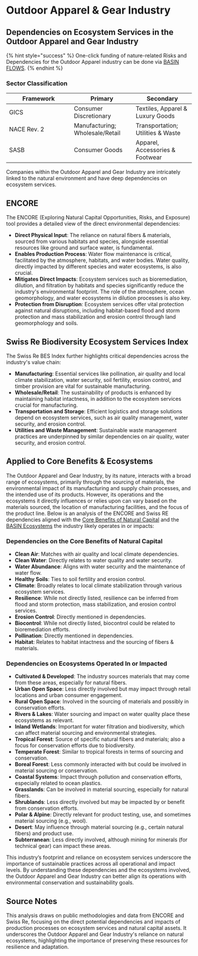 # Outdoor Apparel & Gear Industry

## **Dependencies on Ecosystem Services in the Outdoor Apparel and Gear Industry**

{% hint style="success" %}
One-click funding of nature-related Risks and Dependencies for the Outdoor Apparel industry can be done via [BASIN FLOWS](../../../../../protocol/contracts/flows.md#custom-bundles).
{% endhint %}

### Sector Classification

<table><thead><tr><th width="160">Framework</th><th>Primary</th><th>Secondary</th></tr></thead><tbody><tr><td>GICS</td><td>Consumer Discretionary</td><td>Textiles, Apparel &#x26; Luxury Goods</td></tr><tr><td>NACE Rev. 2</td><td>Manufacturing; Wholesale/Retail</td><td>Transportation; Utilities &#x26; Waste</td></tr><tr><td>SASB</td><td>Consumer Goods</td><td>Apparel, Accessories &#x26; Footwear</td></tr></tbody></table>

Companies within the Outdoor Apparel and Gear Industry are intricately linked to the natural environment and have deep dependencies on ecosystem services.&#x20;

## **ENCORE**

The ENCORE (Exploring Natural Capital Opportunities, Risks, and Exposure) tool provides a detailed view of the direct environmental dependencies:

* **Direct Physical Input**: The reliance on natural fibers & materials, sourced from various habitats and species, alongside essential resources like ground and surface water, is fundamental.
* **Enables Production Process**: Water flow maintenance is critical, facilitated by the atmosphere, habitats, and water bodies. Water quality, directly impacted by different species and water ecosystems, is also crucial.
* **Mitigates Direct Impacts**: Ecosystem services such as bioremediation, dilution, and filtration by habitats and species significantly reduce the industry's environmental footprint. The role of the atmosphere, ocean geomorphology, and water ecosystems in dilution processes is also key.
* **Protection from Disruption**: Ecosystem services offer vital protection against natural disruptions, including habitat-based flood and storm protection and mass stabilization and erosion control through land geomorphology and soils.

## **Swiss Re Biodiversity Ecosystem Services Index**

The Swiss Re BES Index further highlights critical dependencies across the industry's value chain:

* **Manufacturing**: Essential services like pollination, air quality and local climate stabilization, water security, soil fertility, erosion control, and timber provision are vital for sustainable manufacturing.
* **Wholesale/Retail**: The sustainability of products is enhanced by maintaining habitat intactness, in addition to the ecosystem services crucial for manufacturing.
* **Transportation and Storage**: Efficient logistics and storage solutions depend on ecosystem services, such as air quality management, water security, and erosion control.
* **Utilities and Waste Management**: Sustainable waste management practices are underpinned by similar dependencies on air quality, water security, and erosion control.

## Applied to Core Benefits & Ecosystems

The Outdoor Apparel and Gear Industry, by its nature, interacts with a broad range of ecosystems, primarily through the sourcing of materials, the environmental impact of its manufacturing and supply chain processes, and the intended use of its products. However, its operations and the ecosystems it directly influences or relies upon can vary based on the materials sourced, the location of manufacturing facilities, and the focus of the product line. Below is an analysis of the ENCORE and Swiss RE dependencies aligned with the [Core Benefits of Natural Capital](broken-reference) and the [BASIN Ecosystems](../../../../../core-benefits/core-benefits-framework/stocks-ecosystems/ecosystem-definitions.md) the industry likely operates in or impacts:

### Dependencies on the Core Benefits of Natural Capital

* **Clean Air**: Matches with air quality and local climate dependencies.
* **Clean Water**: Directly relates to water quality and water security.
* **Water Abundance**: Aligns with water security and the maintenance of water flow.
* **Healthy Soils**: Ties to soil fertility and erosion control.
* **Climate**: Broadly relates to local climate stabilization through various ecosystem services.
* **Resilience**: While not directly listed, resilience can be inferred from flood and storm protection, mass stabilization, and erosion control services.
* **Erosion Control**: Directly mentioned in dependencies.
* **Biocontrol**: While not directly listed, biocontrol could be related to bioremediation efforts.
* **Pollination**: Directly mentioned in dependencies.
* **Habitat**: Relates to habitat intactness and the sourcing of fibers & materials.

### Dependencies on Ecosystems Operated In or Impacted

* **Cultivated & Developed**: The industry sources materials that may come from these areas, especially for natural fibers.
* **Urban Open Space**: Less directly involved but may impact through retail locations and urban consumer engagement.
* **Rural Open Space**: Involved in the sourcing of materials and possibly in conservation efforts.
* **Rivers & Lakes**: Water sourcing and impact on water quality place these ecosystems as relevant.
* **Inland Wetlands**: Important for water filtration and biodiversity, which can affect material sourcing and environmental strategies.
* **Tropical Forest**: Source of specific natural fibers and materials; also a focus for conservation efforts due to biodiversity.
* **Temperate Forest**: Similar to tropical forests in terms of sourcing and conservation.
* **Boreal Forest**: Less commonly interacted with but could be involved in material sourcing or conservation.
* **Coastal Systems**: Impact through pollution and conservation efforts, especially related to ocean plastics.
* **Grasslands**: Can be involved in material sourcing, especially for natural fibers.
* **Shrublands**: Less directly involved but may be impacted by or benefit from conservation efforts.
* **Polar & Alpine**: Directly relevant for product testing, use, and sometimes material sourcing (e.g., wool).
* **Desert**: May influence through material sourcing (e.g., certain natural fibers) and product use.
* **Subterranean**: Less directly involved, although mining for minerals (for technical gear) can impact these areas.

This industry’s footprint and reliance on ecosystem services underscore the importance of sustainable practices across all operational and impact levels. By understanding these dependencies and the ecosystems involved, the Outdoor Apparel and Gear Industry can better align its operations with environmental conservation and sustainability goals.

## **Source Notes**

This analysis draws on public methodologies and data from ENCORE and Swiss Re, focusing on the direct potential dependencies and impacts of production processes on ecosystem services and natural capital assets. It underscores the Outdoor Apparel and Gear Industry's reliance on natural ecosystems, highlighting the importance of preserving these resources for resilience and adaptation.
